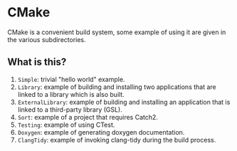# CMake

CMake is a convenient build system, some example of using it are given in the
various subdirectories.

## What is this?

1. `Simple`: trivial "hello world" example.
1. `Library`: example of building and installing two applications that are
   linked to a library which is also built.
1. `ExternalLibrary`: example of building and installing an application that is
   linked to a third-party library (GSL).
1. `Sort`: example of a project that requires Catch2.
1. `Testing`: example of using CTest.
1. `Doxygen`: example of generating doxygen documentation.
1. `ClangTidy`: example of invoking clang-tidy during the build process.
